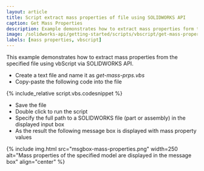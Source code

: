 ```yaml
---
layout: article
title: Script extract mass properties of file using SOLIDWORKS API
caption: Get Mass Properties
description: Example demonstrates how to extract mass properties form the specified file using vbScript and SOLIDWORKS API
image: /solidworks-api/getting-started/scripts/vbscript/get-mass-properties/msgbox-mass-properties.png
labels: [mass properties, vbscript]
---
```

This example demonstrates how to extract mass properties from the specified file using vbScript via SOLIDWORKS API.

* Create a text file and name it as *get-mass-prps.vbs*
* Copy-paste the following code into the file

{% include_relative script.vbs.codesnippet %}

* Save the file
* Double click to run the script
* Specify the full path to a SOLIDWORKS file (part or assembly) in the displayed input box
* As the result the following message box is displayed with mass property values

{% include img.html src="msgbox-mass-properties.png" width=250 alt="Mass properties of the specified model are displayed in the message box" align="center" %}
